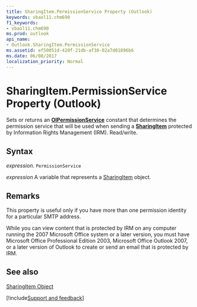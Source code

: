 ```yaml
---
title: SharingItem.PermissionService Property (Outlook)
keywords: vbaol11.chm690
f1_keywords:
- vbaol11.chm690
ms.prod: outlook
api_name:
- Outlook.SharingItem.PermissionService
ms.assetid: ef50051d-420f-21db-af30-02a7d01896b6
ms.date: 06/08/2017
localization_priority: Normal
---
```



# SharingItem.PermissionService Property (Outlook)

Sets or returns an  **[OlPermissionService](Outlook.OlPermissionService.md)** constant that determines the permission service that will be used when sending a **[SharingItem](Outlook.SharingItem.md)** protected by Information Rights Management (IRM). Read/write.


## Syntax

_expression_. `PermissionService`

_expression_ A variable that represents a [SharingItem](./Outlook.SharingItem.md) object.


## Remarks

This property is useful only if you have more than one permission identity for a particular SMTP address. 

While you can view content that is protected by IRM on any computer running the 2007 Microsoft Office system or a later version, you must have Microsoft Office Professional Edition 2003, Microsoft Office Outlook 2007, or a later version of Outlook to create or send an email that is protected by IRM.


## See also


[SharingItem Object](Outlook.SharingItem.md)

[!include[Support and feedback](~/includes/feedback-boilerplate.md)]